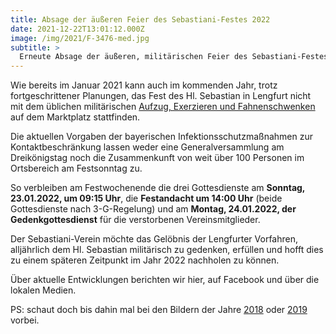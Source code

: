 ```yaml
---
title: Absage der äußeren Feier des Sebastiani-Festes 2022
date: 2021-12-22T13:01:12.000Z
image: /img/2021/F-3476-med.jpg
subtitle: >
  Erneute Absage der äußeren, militärischen Feier des Sebastiani-Festes 2022 in Lengfurt – Stand 22.12.2021
---
```


Wie bereits im Januar 2021 kann auch im kommenden Jahr, trotz fortgeschrittener Planungen, das Fest des Hl. Sebastian in Lengfurt nicht mit dem üblichen militärischen [Aufzug, Exerzieren und Fahnenschwenken](/ablauf) auf dem Marktplatz stattfinden. 

Die aktuellen Vorgaben der bayerischen Infektionsschutzmaßnahmen zur Kontaktbeschränkung lassen weder eine Generalversammlung am Dreikönigstag noch die Zusammenkunft von weit über 100 Personen im Ortsbereich am Festsonntag zu.  

So verbleiben am Festwochenende die drei Gottesdienste am **Sonntag, 23.01.2022, um 09:15 Uhr**, die **Festandacht um 14:00 Uhr** (beide Gottesdienste nach 3-G-Regelung) und am **Montag, 24.01.2022, der Gedenkgottesdienst** für die verstorbenen Vereinsmitglieder.

Der Sebastiani-Verein möchte das Gelöbnis der Lengfurter Vorfahren, alljährlich dem Hl. Sebastian militärisch zu gedenken, erfüllen und hofft dies zu einem späteren Zeitpunkt im Jahr 2022 nachholen zu können. 

Über aktuelle Entwicklungen berichten wir hier, auf Facebook und über die lokalen Medien.

PS: schaut doch bis dahin mal bei den Bildern der Jahre [2018](/bilder/2018/) oder [2019](/bilder/2019/) vorbei.